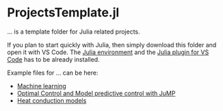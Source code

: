 # ProjectsTemplate.jl

... is a template folder for Julia related projects.

If you plan to start quickly with Julia, then simply download this folder and open it with VS Code. 
The [Julia environment](https://julialang.org/) and the [Julia plugin for VS Code](https://www.julia-vscode.org/) has to be already installed. 

Example files for ... can be here:
- [Machine learning](https://github.com/stephans3/ProjectsTemplate.jl/tree/master/src/machine_learning)
- [Optimal Control and Model predictive control with JuMP](https://github.com/stephans3/ProjectsTemplate.jl/tree/master/src/optimal_control)
- [Heat conduction models](https://github.com/stephans3/ProjectsTemplate.jl/tree/master/src/thermal_systems) 
